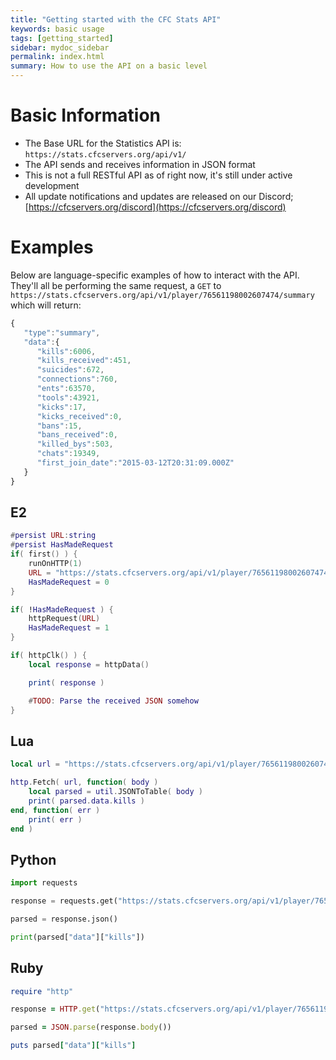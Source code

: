 ```yaml
---
title: "Getting started with the CFC Stats API"
keywords: basic usage
tags: [getting_started]
sidebar: mydoc_sidebar
permalink: index.html
summary: How to use the API on a basic level
---
```


# Basic Information

 - The Base URL for the Statistics API is: `https://stats.cfcservers.org/api/v1/`
 - The API sends and receives information in JSON format
 - This is not a full RESTful API as of right now, it's still under active development
 - All update notifications and updates are released on our Discord; [https://cfcservers.org/discord](https://cfcservers.org/discord)


# Examples

Below are language-specific examples of how to interact with the API. They'll all be performing the same request, a `GET` to `https://stats.cfcservers.org/api/v1/player/76561198002607474/summary` which will return:

```js
{  
   "type":"summary",
   "data":{  
      "kills":6006,
      "kills_received":451,
      "suicides":672,
      "connections":760,
      "ents":63570,
      "tools":43921,
      "kicks":17,
      "kicks_received":0,
      "bans":15,
      "bans_received":0,
      "killed_bys":503,
      "chats":19349,
      "first_join_date":"2015-03-12T20:31:09.000Z"
   }
}
```

## E2
```lua
#persist URL:string
#persist HasMadeRequest
if( first() ) {
	runOnHTTP(1)
	URL = "https://stats.cfcservers.org/api/v1/player/76561198002607474/summary"
	HasMadeRequest = 0
}

if( !HasMadeRequest ) {
	httpRequest(URL)
	HasMadeRequest = 1
}

if( httpClk() ) {
	local response = httpData()

	print( response )

	#TODO: Parse the received JSON somehow
}
```

## Lua
```lua
local url = "https://stats.cfcservers.org/api/v1/player/76561198002607474/summary"

http.Fetch( url, function( body )
	local parsed = util.JSONToTable( body )
	print( parsed.data.kills )
end, function( err )
	print( err )
end )
```

## Python
```py
import requests

response = requests.get("https://stats.cfcservers.org/api/v1/player/76561198002607474/summary")

parsed = response.json()

print(parsed["data"]["kills"])
```

## Ruby
```ruby
require "http"

response = HTTP.get("https://stats.cfcservers.org/api/v1/player/76561198002607474/summary")

parsed = JSON.parse(response.body())

puts parsed["data"]["kills"]
```


